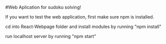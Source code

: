 #Web Aplication for sudoku solving!

If you want to test the web application, first make sure npm is installed.

cd into React-Webpage folder and install modules by running "npm install"

run localhost server by running "npm start"